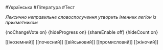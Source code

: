 #Українська #Література #Тест

*Лексично неправильне словосполучення утворить іменник легіон із прикметником*

{noChangeVote on}
{hideProgress on}
{shareEnable off}
{hideCount on}

[[іноземний]]
[[почесний]]
[[військовий]]
[[промисловий]]
[[жіночий]]
